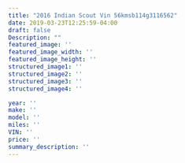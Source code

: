 ```yaml
---
title: "2016 Indian Scout Vin 56kmsb114g3116562"
date: 2019-03-23T12:25:59-04:00
draft: false
Description: ""
featured_image: ''
featured_image_width: ''
featured_image_height: ''
structured_image1: ''
structured_image2: ''
structured_image3: ''
structured_image4: ''

year: ''
make: ''
model: ''
miles: ''
VIN: ''
price: ''
summary_description: ''
---
```

